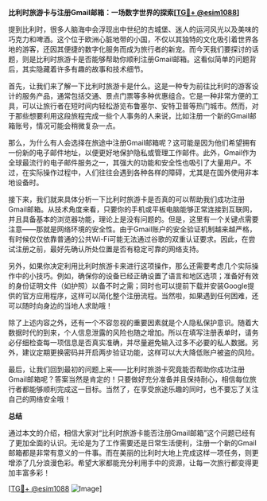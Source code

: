 **比利时旅游卡与注册Gmail邮箱：一场数字世界的探索[[TG💪+ @esim1088](https://t.me/s/esim1088)]**

提到比利时，很多人脑海中会浮现出中世纪的古城堡、迷人的运河风光以及美味的巧克力和啤酒。这个位于欧洲心脏地带的小国，不仅以其独特的文化吸引着世界各地的游客，还因其便捷的数字化服务而成为旅行者的新宠。而今天我们要探讨的话题，则是比利时旅游卡是否能够帮助你顺利注册Gmail邮箱。这看似简单的问题背后，其实隐藏着许多有趣的故事和技术细节。

首先，让我们来了解一下比利时旅游卡是什么。这是一种专为前往比利时的游客设计的服务产品，通常包括交通、景点门票等多种优惠组合。它是一种非常方便的工具，可以让旅行者在短时间内轻松游览布鲁塞尔、安特卫普等热门城市。然而，对于那些想要利用这段旅程完成一些个人事务的人来说，比如注册一个新的Gmail邮箱账号，情况可能会稍微复杂一点。

那么，为什么有人会选择在旅途中注册Gmail邮箱呢？这可能是因为他们希望拥有一份新的电子邮件地址，以便更好地保护隐私或管理工作邮件。此外，Gmail作为全球最流行的电子邮件服务之一，其强大的功能和安全性也吸引了大量用户。不过，在实际操作过程中，人们往往会遇到各种各样的障碍，尤其是在国外使用非本地设备时。

接下来，我们就来具体分析一下比利时旅游卡是否真的可以帮助我们成功注册Gmail邮箱。从技术角度来看，只要你的手机或平板电脑能够正常连接到互联网，并且具备基本的浏览器功能，理论上是没有问题的。但是，这里有一个关键点需要注意——那就是网络环境的安全性。由于Gmail账户的安全验证机制越来越严格，有时候仅仅依靠普通的公共Wi-Fi可能无法通过谷歌的双重认证要求。因此，在尝试注册之前，最好先确认所处位置是否有稳定可靠的网络支持。

另外，如果你决定利用比利时旅游卡来进行这项操作，那么还需要考虑几个实际操作中的小技巧。例如，确保你的设备已经正确设置了语言和地区选项；准备好有效的身份证明文件（如护照）以备不时之需；同时也可以提前下载并安装Google提供的官方应用程序，这样可以简化整个注册流程。当然啦，如果遇到任何困难，还可以随时向身边的当地人求助哦！

除了上述内容之外，还有一个不容忽视的重要因素就是个人隐私保护意识。随着大数据时代的到来，个人信息泄露的风险也随之增加。所以在填写注册表单时，请务必仔细检查每一项信息是否真实准确，并尽量避免输入过多不必要的私人数据。另外，建议定期更换密码并开启两步验证功能，这样可以大大降低账户被盗的风险。

最后，让我们回到最初的问题上来——比利时旅游卡究竟能否帮助你成功注册Gmail邮箱呢？答案当然是肯定的！只要做好充分准备并且保持耐心，相信每位旅行者都能够顺利完成这一目标。当然了，在享受旅途乐趣的同时，也不要忘了关注自己的网络安全哦！

**总结**

通过本文的介绍，相信大家对“比利时旅游卡能否注册Gmail邮箱”这个问题已经有了更加全面的认识。无论是为了工作需要还是日常生活便利，注册一个新的Gmail邮箱都是非常有意义的一件事。而在美丽的比利时大地上完成这样一项任务，则更增添了几分浪漫色彩。希望大家都能充分利用手中的资源，让每一次旅行都变得更加丰富多彩！

[[TG💪+ @esim1088](https://t.me/s/esim1088) ![Image](https://i.postimg.cc/4NQfJmqS/Snipaste-2025-05-13-00-14-12.png)]